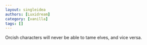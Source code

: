 ```yaml
---
layout: singleidea
authors: [Luxidream]
category: [vanilla]
tags: []
---
```

Orcish characters will never be able to tame elves, and vice versa.
